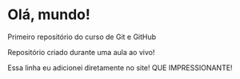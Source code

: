 # Olá, mundo!
Primeiro repositório do curso de Git e GitHub

Repositório criado durante uma aula ao vivo!

Essa linha eu adicionei diretamente no site! QUE IMPRESSIONANTE!
